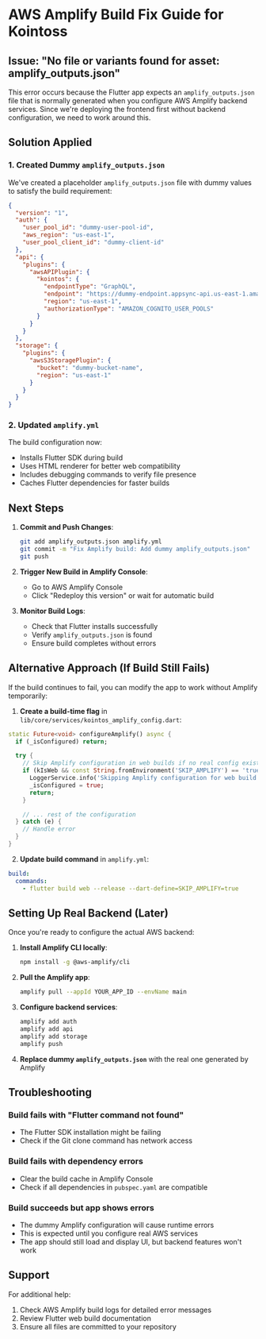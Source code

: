 # AWS Amplify Build Fix Guide for Kointoss

## Issue: "No file or variants found for asset: amplify_outputs.json"

This error occurs because the Flutter app expects an `amplify_outputs.json` file that is normally generated when you configure AWS Amplify backend services. Since we're deploying the frontend first without backend configuration, we need to work around this.

## Solution Applied

### 1. Created Dummy `amplify_outputs.json`
We've created a placeholder `amplify_outputs.json` file with dummy values to satisfy the build requirement:

```json
{
  "version": "1",
  "auth": {
    "user_pool_id": "dummy-user-pool-id",
    "aws_region": "us-east-1",
    "user_pool_client_id": "dummy-client-id"
  },
  "api": {
    "plugins": {
      "awsAPIPlugin": {
        "kointos": {
          "endpointType": "GraphQL",
          "endpoint": "https://dummy-endpoint.appsync-api.us-east-1.amazonaws.com/graphql",
          "region": "us-east-1",
          "authorizationType": "AMAZON_COGNITO_USER_POOLS"
        }
      }
    }
  },
  "storage": {
    "plugins": {
      "awsS3StoragePlugin": {
        "bucket": "dummy-bucket-name",
        "region": "us-east-1"
      }
    }
  }
}
```

### 2. Updated `amplify.yml`
The build configuration now:
- Installs Flutter SDK during build
- Uses HTML renderer for better web compatibility
- Includes debugging commands to verify file presence
- Caches Flutter dependencies for faster builds

## Next Steps

1. **Commit and Push Changes**:
   ```bash
   git add amplify_outputs.json amplify.yml
   git commit -m "Fix Amplify build: Add dummy amplify_outputs.json"
   git push
   ```

2. **Trigger New Build in Amplify Console**:
   - Go to AWS Amplify Console
   - Click "Redeploy this version" or wait for automatic build

3. **Monitor Build Logs**:
   - Check that Flutter installs successfully
   - Verify `amplify_outputs.json` is found
   - Ensure build completes without errors

## Alternative Approach (If Build Still Fails)

If the build continues to fail, you can modify the app to work without Amplify temporarily:

1. **Create a build-time flag** in `lib/core/services/kointos_amplify_config.dart`:

```dart
static Future<void> configureAmplify() async {
  if (_isConfigured) return;

  try {
    // Skip Amplify configuration in web builds if no real config exists
    if (kIsWeb && const String.fromEnvironment('SKIP_AMPLIFY') == 'true') {
      LoggerService.info('Skipping Amplify configuration for web build');
      _isConfigured = true;
      return;
    }

    // ... rest of the configuration
  } catch (e) {
    // Handle error
  }
}
```

2. **Update build command** in `amplify.yml`:
```yaml
build:
  commands:
    - flutter build web --release --dart-define=SKIP_AMPLIFY=true
```

## Setting Up Real Backend (Later)

Once you're ready to configure the actual AWS backend:

1. **Install Amplify CLI locally**:
   ```bash
   npm install -g @aws-amplify/cli
   ```

2. **Pull the Amplify app**:
   ```bash
   amplify pull --appId YOUR_APP_ID --envName main
   ```

3. **Configure backend services**:
   ```bash
   amplify add auth
   amplify add api
   amplify add storage
   amplify push
   ```

4. **Replace dummy `amplify_outputs.json`** with the real one generated by Amplify

## Troubleshooting

### Build fails with "Flutter command not found"
- The Flutter SDK installation might be failing
- Check if the Git clone command has network access

### Build fails with dependency errors
- Clear the build cache in Amplify Console
- Check if all dependencies in `pubspec.yaml` are compatible

### Build succeeds but app shows errors
- The dummy Amplify configuration will cause runtime errors
- This is expected until you configure real AWS services
- The app should still load and display UI, but backend features won't work

## Support

For additional help:
1. Check AWS Amplify build logs for detailed error messages
2. Review Flutter web build documentation
3. Ensure all files are committed to your repository